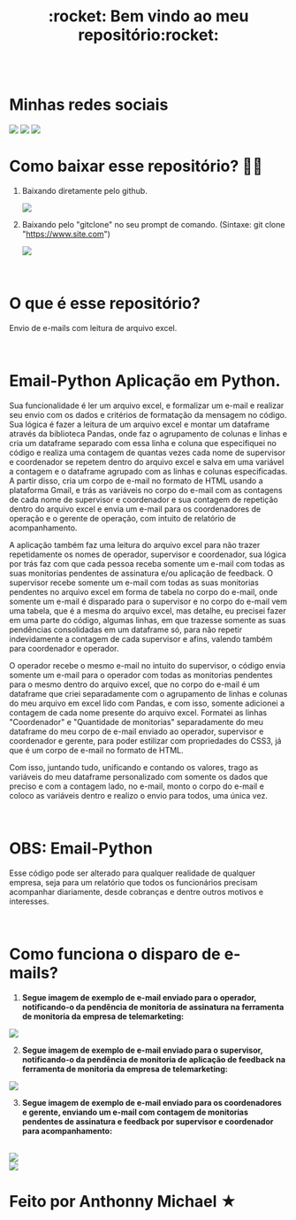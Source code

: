 <div align="center">
  <h1> :rocket: Bem vindo ao meu repositório:rocket: </h1>
</div>

<br>
<br>

<div>
  <h1> Minhas redes sociais</h1>
  <a href="https://www.youtube.com/channel/UC88QEmxaSyY_V2vXn1RMgQQ" target="_blank"><img src="https://img.shields.io/badge/YouTube-FF0000?style=for-the-badge&logo=youtube&logoColor=white" target="_blank"></a>
<a href="https://www.instagram.com/_anthonny_michael_dev/" target="_blank"><img src="https://img.shields.io/badge/-Instagram-%23E4405F?style=for-the-badge&logo=instagram&logoColor=white" target="_blank"></a>
<a href="https://www.linkedin.com/in/anthonny-michael-64450a206/" target="_blank"><img src="https://img.shields.io/badge/-LinkedIn-%230077B5?style=for-the-badge&logo=linkedin&logoColor=white" target="_blank"></a> 
</div>



# Como baixar esse repositório? :sassy_man:

1. Baixando diretamente pelo github.

    <img src="Email-Python/readme/Github Download Repo.png" />

2.  Baixando pelo "gitclone" no seu prompt de comando. (Sintaxe: git clone "https://www.site.com")

    <img src="Email-Python/readme/Git clone.png" />
    
<br>

# O que é esse repositório?
Envio de e-mails com leitura de arquivo excel. 

<br>

# Email-Python Aplicação em Python. 

Sua funcionalidade é ler um arquivo excel, e formalizar um e-mail e realizar seu envio com os dados e critérios de formatação da mensagem no código. Sua lógica é fazer a leitura de um arquivo excel e montar um dataframe através da biblioteca Pandas, onde faz o agrupamento de colunas e linhas e cria um dataframe separado com essa linha e coluna que especifiquei no código e realiza uma contagem de quantas vezes cada nome de supervisor e coordenador se repetem dentro do arquivo excel e salva em uma variável a contagem e o dataframe agrupado com as linhas e colunas especificadas. A partir disso, cria um corpo de e-mail no formato de HTML usando a plataforma Gmail, e trás as variáveis no corpo do e-mail com as contagens de cada nome de supervisor e coordenador e sua contagem de repetição dentro do arquivo excel e envia um e-mail para os coordenadores de operação e o gerente de operação, com intuito de relatório de acompanhamento. 

A aplicação também faz uma leitura do arquivo excel para não trazer repetidamente os nomes de operador, supervisor e coordenador, sua lógica por trás faz com que cada pessoa receba somente um e-mail com todas as suas monitorias pendentes de assinatura e/ou aplicação de feedback. O supervisor recebe somente um e-mail com todas as suas monitorias pendentes no arquivo excel em forma de tabela no corpo do e-mail, onde somente um e-mail é disparado para o supervisor e no corpo do e-mail vem uma tabela, que é a mesma do arquivo excel, mas detalhe, eu precisei fazer em uma parte do código, algumas linhas, em que trazesse somente as suas pendências consolidadas em um dataframe só, para não repetir indevidamente a contagem de cada supervisor e afins, valendo também para coordenador e operador. 

O operador recebe o mesmo e-mail no intuito do supervisor, o código envia somente um e-mail para o operador com todas as monitorias pendentes para o mesmo dentro do arquivo excel, que no corpo do e-mail é um dataframe que criei separadamente com o agrupamento de linhas e colunas do meu arquivo em excel lido com Pandas, e com isso, somente adicionei a contagem de cada nome presente do arquivo excel. Formatei as linhas "Coordenador" e "Quantidade de monitorias" separadamente do meu dataframe do meu corpo de e-mail enviado ao operador, supervisor e coordenador e gerente, para poder estilizar com propriedades do CSS3, já que é um corpo de e-mail no formato de HTML. 

Com isso, juntando tudo, unificando e contando os valores, trago as variáveis do meu dataframe personalizado com somente os dados que preciso e com a contagem lado, no e-mail, monto o corpo do e-mail e coloco as variáveis dentro e realizo o envio para todos, uma única vez. 

<br>

# OBS: Email-Python 

Esse código pode ser alterado para qualquer realidade de qualquer empresa, seja para um relatório que todos os funcionários precisam acompanhar diariamente, desde cobranças e dentre outros motivos e interesses. 

<br>

# Como funciona o disparo de e-mails? 

1. <strong>Segue imagem de exemplo de e-mail enviado para o operador, notificando-o da pendência de monitoria de assinatura na ferramenta de monitoria da empresa de telemarketing:</strong>
<img src="/Email-Python/readme/operador.png" />
<br>

2. <strong>Segue imagem de exemplo de e-mail enviado para o supervisor, notificando-o da pendência de monitoria de aplicação de feedback na ferramenta de monitoria da empresa de telemarketing:</strong>
<img src="/Email-Python/readme/supervisor.png" />
<br>

3. <strong>Segue imagem de exemplo de e-mail enviado para os coordenadores e gerente, enviando um e-mail com contagem de monitorias pendentes de assinatura e feedback por supervisor e coordenador para acompanhamento:</strong>
<br>
<img src="/Email-Python/readme/assinatura.png" />
<br>
<img src="/Email-Python/readme/feedback.png" />

# Feito por Anthonny Michael ★
